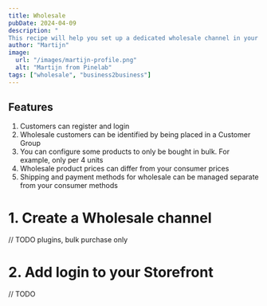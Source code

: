 ```yaml
---
title: Wholesale
pubDate: 2024-04-09
description: "
This recipe will help you set up a dedicated wholesale channel in your Vendure shop, where products can be bought in bulk for dedicated wholesale prices. Only pre configured customers will be able to buy products from your Wholesale channel."
author: "Martijn"
image:
  url: "/images/martijn-profile.png"
  alt: "Martijn from Pinelab"
tags: ["wholesale", "business2business"]
---
```


## Features
1. Customers can register and login
2. Wholesale customers can be identified by being placed in a Customer Group
3. You can configure some products to only be bought in bulk. For example, only per 4 units
4. Wholesale product prices can differ from your consumer prices
5. Shipping and payment methods for wholesale can be managed separate from your consumer methods

# 1. Create a Wholesale channel
// TODO plugins, bulk purchase only

# 2. Add login to your Storefront
// TODO

